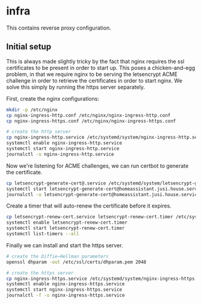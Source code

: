 # infra

This contains reverse proxy configuration.

## Initial setup

This is always made slightly tricky by the fact that nginx requires the ssl certificates to be present in order to start up. This poses a chicken-and-egg problem, in that we require nginx to be serving the letsencrypt ACME challenge in order to retrieve the certificates in order to start nginx. We solve this simply by running the https server separately.

First, create the nginx configurations:

```bash
mkdir -p /etc/nginx
cp nginx-ingress-http.conf /etc/nginx/nginx-ingress-http.conf
cp nginx-ingress-https.conf /etc/nginx/nginx-ingress-https.conf
```

```bash
# create the http server
cp nginx-ingress-http.service /etc/systemd/system/nginx-ingress-http.service
systemctl enable nginx-ingress-http.service
systemctl start nginx-ingress-http.service
journalctl -u nginx-ingress-http.service
```

Now we're listening for ACME challenges, we can run certbot to generate the certificate.

```bash
cp letsencrypt-generate-cert@.service /etc/systemd/system/letsencrypt-generate-cert@.service
systemctl start letsencrypt-generate-cert@homeassistant.jusi.house.service
journalctl -u letsencrypt-generate-cert@homeassistant.jusi.house.service
```

Create a timer that will auto-renew the certificate before it expires.

```bash
cp letsencrypt-renew-cert.service letsencrypt-renew-cert.timer /etc/systemd/system/
systemctl enable letsencrypt-renew-cert.timer
systemctl start letsencrypt-renew-cert.timer
systemctl list-timers --all
```

Finally we can install and start the https server.

```bash
# create the Diffie–Hellman parameters
openssl dhparam -out /etc/ssl/certs/dhparam.pem 2048

# create the https server
cp nginx-ingress-https.service /etc/systemd/system/nginx-ingress-https.service
systemctl enable nginx-ingress-https.service
systemctl start nginx-ingress-https.service
journalctl -f -u nginx-ingress-https.service
```
